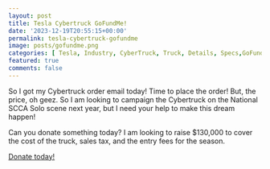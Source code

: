 ```yaml
---
layout: post
title: Tesla Cybertruck GoFundMe!
date: '2023-12-19T20:55:15+00:00'
permalink: tesla-cybertruck-gofundme
image: posts/gofundme.png
categories: [ Tesla, Industry, CyberTruck, Truck, Details, Specs,GoFundMe, Order, Order Form ]
featured: true
comments: false 
---
```

So I got my Cybertruck order email today! Time to place the order! But, the price, oh geez. So I am looking to campaign the Cybertruck on the National SCCA Solo scene next year, but I need your help to make this dream happen! 

Can you donate something today? I am looking to raise $130,000 to cover the cost of the truck, sales tax, and the entry fees for the season.

[Donate today!](https://gofund.me/e25063d3)